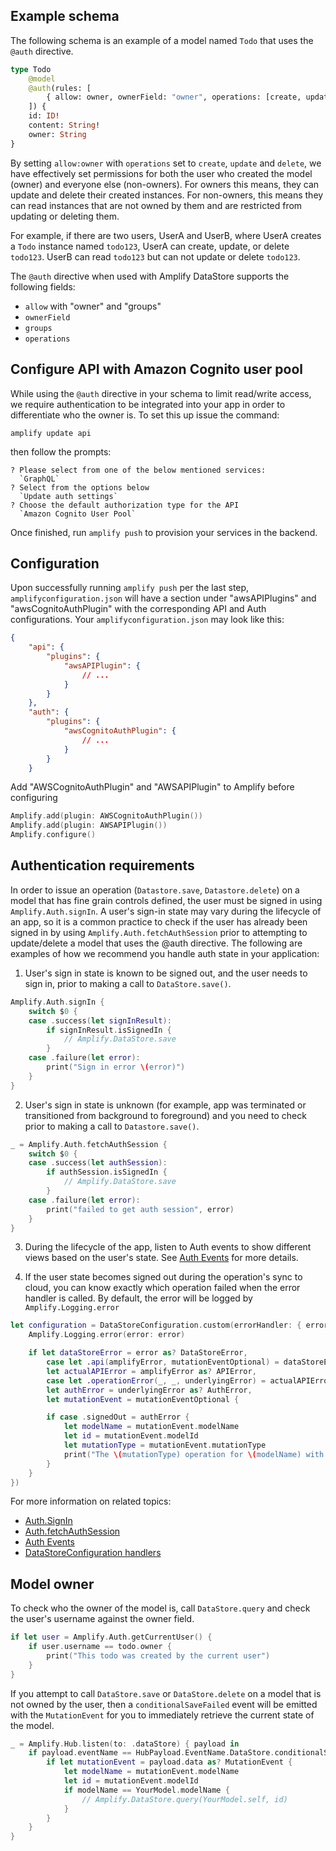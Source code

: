 ## Example schema

The following schema is an example of a model named `Todo` that uses the `@auth` directive.

```graphql
type Todo
    @model
    @auth(rules: [
        { allow: owner, ownerField: "owner", operations: [create, update, delete] },
    ]) {
    id: ID!
    content: String!
    owner: String
}
```

By setting `allow:owner` with `operations` set to `create`, `update` and `delete`, we have effectively set permissions for both the user who created the model (owner) and everyone else (non-owners). For owners this means, they can update and delete their created instances. For non-owners, this means they can read instances that are not owned by them and are restricted from updating or deleting them.

For example, if there are two users, UserA and UserB, where UserA creates a `Todo` instance named `todo123`, UserA can create, update, or delete `todo123`. UserB can read `todo123` but can not update or delete `todo123`.

The `@auth` directive when used with Amplify DataStore supports the following fields:

  - `allow` with "owner" and "groups"
  - `ownerField`
  - `groups`
  - `operations`

## Configure API with Amazon Cognito user pool

While using the `@auth` directive in your schema to limit read/write access, we require authentication to be integrated into your app in order to differentiate who the owner is. To set this up issue the command:

```console
amplify update api
```

then follow the prompts:

```console
? Please select from one of the below mentioned services: 
  `GraphQL`
? Select from the options below 
  `Update auth settings`
? Choose the default authorization type for the API 
  `Amazon Cognito User Pool`
```

Once finished, run `amplify push` to provision your services in the backend.

## Configuration

Upon successfully running `amplify push` per the last step, `amplifyconfiguration.json` will have a section under "awsAPIPlugins" and "awsCognitoAuthPlugin" with the corresponding API and Auth configurations. Your `amplifyconfiguration.json` may look like this:

```json
{
    "api": {
        "plugins": {
            "awsAPIPlugin": {
                // ...
            }
        }
    },
    "auth": {
        "plugins": {
            "awsCognitoAuthPlugin": {
                // ...
            }
        }
    }
```

Add "AWSCognitoAuthPlugin" and "AWSAPIPlugin" to Amplify before configuring

```swift
Amplify.add(plugin: AWSCognitoAuthPlugin())
Amplify.add(plugin: AWSAPIPlugin())
Amplify.configure()
```

## Authentication requirements

In order to issue an operation (`Datastore.save`, `Datastore.delete`) on a model that has fine grain controls defined, the user must be signed in using `Amplify.Auth.signIn`. A user's sign-in state may vary during the lifecycle of an app, so it is a common practice to check if the user has already been signed in by using `Amplify.Auth.fetchAuthSession` prior to attempting to update/delete a model that uses the @auth directive. The following are examples of how we recommend you handle auth state in your application:

1. User's sign in state is known to be signed out, and the user needs to sign in, prior to making a call to `DataStore.save()`. 

```swift
Amplify.Auth.signIn {
    switch $0 {
    case .success(let signInResult):
        if signInResult.isSignedIn {
            // Amplify.DataStore.save
        }
    case .failure(let error):
        print("Sign in error \(error)")
    }
}
```

2. User's sign in state is unknown (for example, app was terminated or transitioned from background to foreground) and you need to check prior to making a call to `Datastore.save()`. 

```swift
_ = Amplify.Auth.fetchAuthSession {
    switch $0 {
    case .success(let authSession):
        if authSession.isSignedIn {
            // Amplify.DataStore.save
        }
    case .failure(let error):
        print("failed to get auth session", error)
    }
}
```

3. During the lifecycle of the app, listen to Auth events to show different views based on the user's state. See [Auth Events](~/lib/auth/auth-events.md) for more details.

4. If the user state becomes signed out during the operation's sync to cloud, you can know exactly which operation failed when the error handler is called. By default, the error will be logged by `Amplify.Logging.error`

```swift
let configuration = DataStoreConfiguration.custom(errorHandler: { error in
    Amplify.Logging.error(error: error)

    if let dataStoreError = error as? DataStoreError,
        case let .api(amplifyError, mutationEventOptional) = dataStoreError,
        let actualAPIError = amplifyError as? APIError,
        case let .operationError(_, _, underlyingError) = actualAPIError,
        let authError = underlyingError as? AuthError,
        let mutationEvent = mutationEventOptional {

        if case .signedOut = authError {
            let modelName = mutationEvent.modelName
            let id = mutationEvent.modelId
            let mutationType = mutationEvent.mutationType
            print("The \(mutationType) operation for \(modelName) with \(id) failed due to user signed out.")
        }
    }
})
```

For more information on related topics:

- [Auth.SignIn](~/lib/auth/signin.md)
- [Auth.fetchAuthSession](~/lib/auth/getting-started.md#check-the-current-auth-session)
- [Auth Events](~/lib/auth/auth-events.md)
- [DataStoreConfiguration handlers](~/lib/datastore/conflict.md)

## Model owner

To check who the owner of the model is, call `DataStore.query` and check the user's username against the owner field. 
```swift
if let user = Amplify.Auth.getCurrentUser() {
    if user.username == todo.owner {
        print("This todo was created by the current user")
    }
}
```

If you attempt to call `DataStore.save` or `DataStore.delete` on a model that is not owned by the user, then a `conditionalSaveFailed` event will be emitted with the `MutationEvent` for you to immediately retrieve the current state of the model.

```swift
_ = Amplify.Hub.listen(to: .dataStore) { payload in
    if payload.eventName == HubPayload.EventName.DataStore.conditionalSaveFailed {
        if let mutationEvent = payload.data as? MutationEvent {
            let modelName = mutationEvent.modelName
            let id = mutationEvent.modelId
            if modelName == YourModel.modelName {
                // Amplify.DataStore.query(YourModel.self, id)
            }
        }
    }
}
```